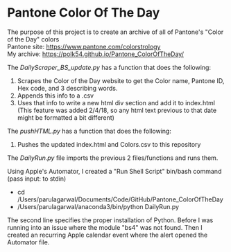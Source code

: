 # Pantone Color Of The Day

The purpose of this project is to create an archive of all of Pantone's "Color of the Day" colors
<br>Pantone site: https://www.pantone.com/colorstrology <br>
My archive: https://polk54.github.io/Pantone_ColorOfTheDay/

The *DailyScraper_BS_update.py* has a function that does the following:
  1. Scrapes the Color of the Day website to get the Color name, Pantone ID, Hex code, and 3 describing words.
  2. Appends this info to a .csv
  3. Uses that info to write a new html div section and add it to index.html
     (This feature was added 2/4/18, so any html text previous to that date might be formatted a bit different)

The *pushHTML.py* has a function that does the following:
  1. Pushes the updated index.html and Colors.csv to this repository

The *DailyRun.py* file imports the previous 2 files/functions and runs them.

Using Apple's Automator, I created a "Run Shell Script" bin/bash command (pass input: to stdin)
- cd /Users/parulagarwal/Documents/Code/GitHub/Pantone_ColorOfTheDay
- /Users/parulagarwal/anaconda3/bin/python DailyRun.py

The second line specifies the proper installation of Python. Before I was running into an issue where the module "bs4" was not found.
Then I created an recurring Apple calendar event where the alert opened the Automator file.
